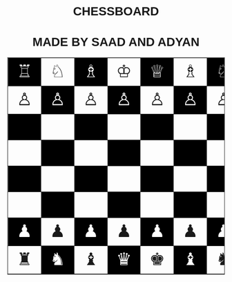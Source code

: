 <!DOCTYPE html>
<html lang="en">
  <head>
    <meta charset="UTF-8" />
    <meta http-equiv="X-UA-Compatible" content="IE=edge" />
    <meta name="viewport" content="width=device-width, initial-scale=1.0" />
    <style>
        h1{
            font-family: Impact, Haettenschweiler, 'Arial Narrow Bold', sans-serif;
            text-align: center;
            text-transform: uppercase;
        }
    </style>
    <title>ChessBoard</title>
  </head>
  <body>
    <h1> ChessBoard</h1>
    <h1> Made By Saad and Adyan</h1>
    <table border="1" align="center">
      <tr height="60px">
        <td width="60px" style="font-size:40px; text-align:center;color:#fff;" bgcolor="#000">
          &#9814;
        </td>
        <td width="60px" style="font-size:40px; text-align:center;">&#9816;</td>
        <td width="60px" style="font-size:40px; text-align:center;color:#fff;" bgcolor="#000">
          &#9815;
        </td>
        <td width="60px" style="font-size:40px; text-align:center;">&#9812;</td>
        <td width="60px" style="font-size:40px; text-align:center;color:#fff;" bgcolor="#000">
          &#9813;
        </td>
        <td width="60px" style="font-size:40px; text-align:center;">&#9815;</td>
        <td width="60px" style="font-size:40px; text-align:center;color:#fff;" bgcolor="#000">
          &#9816;
        </td>
        <td width="60px" style="font-size:40px; text-align:center;">&#9814;</td>
      </tr>
      <tr height="60px">
        <td style="font-size:40px; text-align:center;">&#9817;</td>
        <td style="font-size:40px; text-align:center;color: #fff;" bgcolor="#000">&#9817;</td>
        <td style="font-size:40px; text-align:center;">&#9817;</td>
        <td style="font-size:40px; text-align:center;color: #fff;" bgcolor="#000">&#9817;</td>
        <td style="font-size:40px; text-align:center;">&#9817;</td>
        <td style="font-size:40px; text-align:center;color: #fff;" bgcolor="#000">&#9817;</td>
        <td style="font-size:40px; text-align:center;">&#9817;</td>
        <td style="font-size:40px; text-align:center;color: #fff;" bgcolor="#000">&#9817;</td>
      </tr>
      <tr height="60px">
        <td bgcolor="#000"></td>
        <td></td>
        <td bgcolor="#000"></td>
        <td></td>
        <td bgcolor="#000"></td>
        <td></td>
        <td bgcolor="#000"></td>
        <td></td>
      </tr>
      <tr height="60px">
        <td></td>
        <td bgcolor="#000"></td>
        <td></td>
        <td bgcolor="#000"></td>
        <td></td>
        <td bgcolor="#000"></td>
        <td></td>
        <td bgcolor="#000"></td>
      </tr>
      <tr height="60px">
        <td bgcolor="#000"></td>
        <td></td>
        <td bgcolor="#000"></td>
        <td></td>
        <td bgcolor="#000"></td>
        <td></td>
        <td bgcolor="#000"></td>
        <td></td>
      </tr>
      <tr height="60px">
        <td></td>
        <td bgcolor="#000"></td>
        <td></td>
        <td bgcolor="#000"></td>
        <td></td>
        <td bgcolor="#000"></td>
        <td></td>
        <td bgcolor="#000"></td>
      </tr>
      <tr height="60px">
        <td style="font-size:40px; text-align:center;color:#fff;" bgcolor="#000">&#9823;</td>
        <td style="font-size:40px; text-align:center;">&#9823;</td>
        <td style="font-size:40px; text-align:center;color:#fff;" bgcolor="#000">&#9823;</td>
        <td style="font-size:40px; text-align:center;">&#9823;</td>
        <td style="font-size:40px; text-align:center;color:#fff;" bgcolor="#000">&#9823;</td>
        <td style="font-size:40px; text-align:center;">&#9823;</td>
        <td style="font-size:40px; text-align:center;color:#fff;" bgcolor="#000">&#9823;</td>
        <td style="font-size:40px; text-align:center;">&#9823;</td>
      </tr>
      <tr height="60px">
        <td style="font-size:40px; text-align:center;">&#9820;</td>
        <td style="font-size:40px; text-align:center;color:#fff;" bgcolor="#000">&#9822;</td>
        <td style="font-size:40px; text-align:center;">&#9821;</td>
        <td style="font-size:40px; text-align:center;color:#fff;" bgcolor="#000">&#9819;</td>
        <td style="font-size:40px; text-align:center;">&#9818;</td>
        <td style="font-size:40px; text-align:center;color:#fff;" bgcolor="#000">&#9821;</td>
        <td style="font-size:40px; text-align:center;">&#9822;</td>
        <td style="font-size:40px; text-align:center;color:#fff;" bgcolor="#000">&#9820;</td>
      </tr>
    </table>
  </body>
</html>

